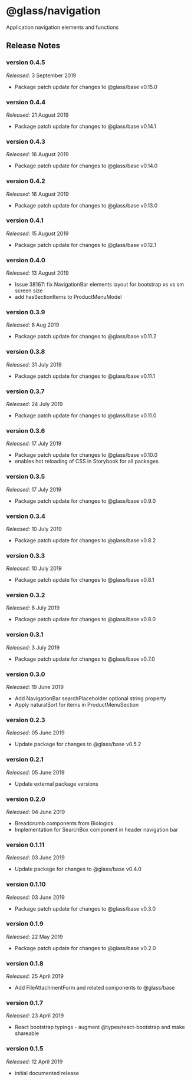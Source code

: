 # @glass/navigation

Application navigation elements and functions

## Release Notes ##

### version 0.4.5
*Released*: 3 September 2019
* Package patch update for changes to @glass/base v0.15.0

### version 0.4.4
*Released*: 21 August 2019
* Package patch update for changes to @glass/base v0.14.1

### version 0.4.3
*Released*: 16 August 2019
* Package patch update for changes to @glass/base v0.14.0

### version 0.4.2
*Released*: 16 August 2019
* Package patch update for changes to @glass/base v0.13.0

### version 0.4.1
*Released*: 15 August 2019
* Package patch update for changes to @glass/base v0.12.1

### version 0.4.0
*Released*: 13 August 2019
* Issue 38167: fix NavigationBar elements layout for bootstrap xs vs sm screen size
* add hasSectionItems to ProductMenuModel

### version 0.3.9
*Released*: 8 Aug 2019
* Package patch update for changes to @glass/base v0.11.2

### version 0.3.8
*Released*: 31 July 2019
* Package patch update for changes to @glass/base v0.11.1

### version 0.3.7
*Released*: 24 July 2019
* Package patch update for changes to @glass/base v0.11.0

### version 0.3.6
*Released*: 17 July 2019
* Package patch update for changes to @glass/base v0.10.0
* enables hot reloading of CSS in Storybook for all packages

### version 0.3.5
*Released*: 17 July 2019
* Package patch update for changes to @glass/base v0.9.0

### version 0.3.4
*Released*: 10 July 2019
* Package patch update for changes to @glass/base v0.8.2

### version 0.3.3
*Released*: 10 July 2019
* Package patch update for changes to @glass/base v0.8.1

### version 0.3.2
*Released*: 8 July 2019
* Package patch update for changes to @glass/base v0.8.0

### version 0.3.1
*Released*: 3 July 2019
* Package patch update for changes to @glass/base v0.7.0

### version 0.3.0
*Released*: 19 June 2019
* Add NavigationBar searchPlaceholder optional string property
* Apply naturalSort for items in ProductMenuSection

### version 0.2.3
*Released*: 05 June 2019
*  Update package for changes to @glass/base v0.5.2

### version 0.2.1
*Released*: 05 June 2019
* Update external package versions

### version 0.2.0
*Released*: 04 June 2019
* Breadcrumb components from Biologics
* Implementation for SearchBox component in header navigation bar

### version 0.1.11
*Released*: 03 June 2019
* Update package for changes to @glass/base v0.4.0

### version 0.1.10
*Released*: 03 June 2019
* Package patch update for changes to @glass/base v0.3.0

### version 0.1.9
*Released*: 22 May 2019
* Package patch update for changes to @glass/base v0.2.0

### version 0.1.8
*Released*: 25 April 2019
* Add FileAttachmentForm and related components to @glass/base

### version 0.1.7
*Released*: 23 April 2019
* React bootstrap typings - augment @types/react-bootstrap and make shareable

### version 0.1.5
*Released*: 12 April 2019
* initial documented release